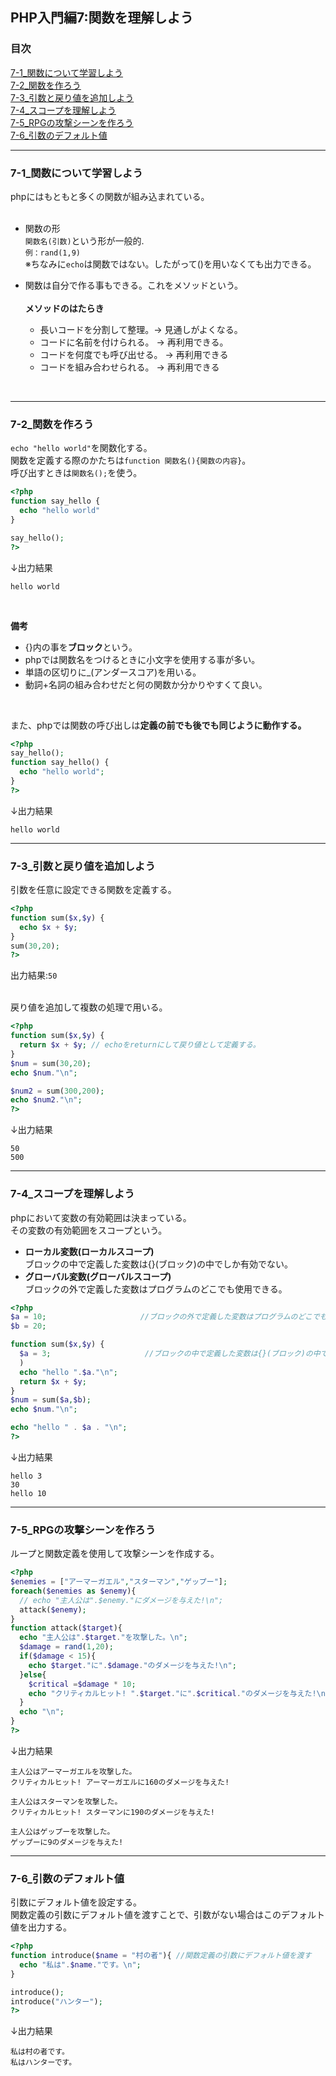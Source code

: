 ## PHP入門編7:関数を理解しよう

### 目次
[7-1_関数について学習しよう](#7-1_関数について学習しよう)</br>
[7-2_関数を作ろう](#7-2_関数を作ろう)</br>
[7-3_引数と戻り値を追加しよう](#7-3_引数と戻り値を追加しよう)</br>
[7-4_スコープを理解しよう](#7-4_スコープを理解しよう)</br>
[7-5_RPGの攻撃シーンを作ろう](#7-5_RPGの攻撃シーンを作ろう)</br>
[7-6_引数のデフォルト値](#7-6_引数のデフォルト値)</br>

***

### 7-1_関数について学習しよう
phpにはもともと多くの関数が組み込まれている。</br>
</br>

- 関数の形</br>
   `関数名(引数)`という形が一般的.</br>
   `例：rand(1,9)`</br>
   ※ちなみに`echo`は関数ではない。したがって()を用いなくても出力できる。</br>

- 関数は自分で作る事もできる。これをメソッドという。</br>
  </br>
  **メソッドのはたらき**
  - 長いコードを分割して整理。→ 見通しがよくなる。
  - コードに名前を付けられる。 → 再利用できる。
  - コードを何度でも呼び出せる。 → 再利用できる
  - コードを組み合わせられる。 → 再利用できる
</br>

***

### 7-2_関数を作ろう
`echo "hello world"`を関数化する。</br>
関数を定義する際のかたちは`function 関数名(){関数の内容}`。</br>
呼び出すときは`関数名();`を使う。
```php
<?php
function say_hello {
  echo "hello world"
}

say_hello();
?>
```
↓出力結果
```
hello world
```

</br>

**備考**
- {}内の事を**ブロック**という。</br>
- phpでは関数名をつけるときに小文字を使用する事が多い。
- 単語の区切りに_(アンダースコア)を用いる。
- 動詞+名詞の組み合わせだと何の関数か分かりやすくて良い。
</br>

また、phpでは関数の呼び出しは**定義の前でも後でも同じように動作する。**</br>
```php
<?php
say_hello();
function say_hello() {
  echo "hello world";
}
?>
```
↓出力結果
```
hello world
```

***

### 7-3_引数と戻り値を追加しよう
引数を任意に設定できる関数を定義する。
```php
<?php
function sum($x,$y) {
  echo $x + $y;
}
sum(30,20);
?>
```
出力結果:`50`</br>
</br>

戻り値を追加して複数の処理で用いる。
```php
<?php
function sum($x,$y) {
  return $x + $y; // echoをreturnにして戻り値として定義する。
}
$num = sum(30,20);
echo $num."\n";

$num2 = sum(300,200);
echo $num2."\n";
?>
```
↓出力結果
```
50
500
```

***

### 7-4_スコープを理解しよう
phpにおいて変数の有効範囲は決まっている。</br>
その変数の有効範囲をスコープという。</br>
- **ローカル変数(ローカルスコープ)**</br>
  ブロックの中で定義した変数は{}(ブロック)の中でしか有効でない。
- **グローバル変数(グローバルスコープ)**</br>
  ブロックの外で定義した変数はプログラムのどこでも使用できる。
```php
<?php
$a = 10;                     //ブロックの外で定義した変数はプログラムのどこでも使用できる。(グローバル変数)
$b = 20;

function sum($x,$y) {
  $a = 3;                     //ブロックの中で定義した変数は{}(ブロック)の中でしか有効でない。(ローカル変数)
  )
  echo "hello ".$a."\n";
  return $x + $y;
}
$num = sum($a,$b);
echo $num."\n";

echo "hello " . $a . "\n";
?>
```
↓出力結果
```
hello 3
30
hello 10
```

***

### 7-5_RPGの攻撃シーンを作ろう
ループと関数定義を使用して攻撃シーンを作成する。
```php
<?php
$enemies = ["アーマーガエル","スターマン","ゲップー"];
foreach($enemies as $enemy){
  // echo "主人公は".$enemy."にダメージを与えた!\n";
  attack($enemy);
}
function attack($target){
  echo "主人公は".$target."を攻撃した。\n";
  $damage = rand(1,20);
  if($damage < 15){
    echo $target."に".$damage."のダメージを与えた!\n";
  }else{
    $critical =$damage * 10;
    echo "クリティカルヒット! ".$target."に".$critical."のダメージを与えた!\n";
  }
  echo "\n";
}
?>
```
↓出力結果
```
主人公はアーマーガエルを攻撃した。
クリティカルヒット! アーマーガエルに160のダメージを与えた!

主人公はスターマンを攻撃した。
クリティカルヒット! スターマンに190のダメージを与えた!

主人公はゲップーを攻撃した。
ゲップーに9のダメージを与えた!
```

***

### 7-6_引数のデフォルト値
引数にデフォルト値を設定する。</br>
関数定義の引数にデフォルト値を渡すことで、引数がない場合はこのデフォルト値を出力する。
```php
<?php
function introduce($name = "村の者"){ //関数定義の引数にデフォルト値を渡す
  echo "私は".$name."です。\n";
}

introduce();
introduce("ハンター");
?>
```
↓出力結果
```
私は村の者です。
私はハンターです。
```




